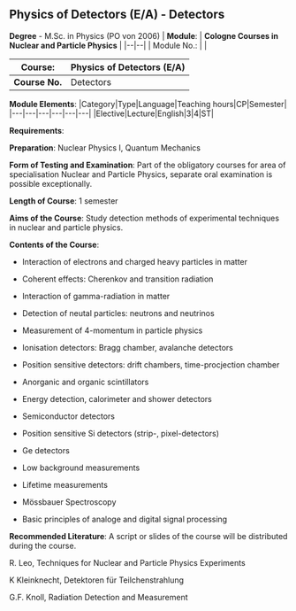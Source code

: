 ## Physics of Detectors (E/A) - Detectors

**Degree** - M.Sc. in Physics (PO von 2006)
| **Module**: | **Cologne Courses in Nuclear and Particle Physics** |
|--|--|
| Module No.: |  |

| **Course**: | Physics of Detectors (E/A) |
|------|------|
| **Course No.** | Detectors |

**Module Elements**:
|Category|Type|Language|Teaching hours|CP|Semester|
|---|---|---|---|---|---|
|Elective|Lecture|English|3|4|ST|

**Requirements**:


**Preparation**:
Nuclear Physics I, Quantum Mechanics

**Form of Testing and Examination**:
Part of the obligatory  courses for area of specialisation Nuclear and Particle Physics, separate oral examination is possible exceptionally.

**Length of Course**:
1 semester

**Aims of the Course**:
Study detection methods of experimental techniques in nuclear and particle physics.

**Contents of the Course**:
- Interaction of electrons and charged heavy particles in matter

- Coherent effects: Cherenkov and transition radiation 

- Interaction of gamma-radiation in matter 

- Detection of neutal particles: neutrons and neutrinos

- Measurement of 4-momentum in particle physics

- Ionisation detectors: Bragg chamber, avalanche detectors

- Position sensitive detectors: drift chambers, time-procjection chamber

- Anorganic and organic scintillators

- Energy detection, calorimeter and shower detectors

- Semiconductor detectors

- Position sensitive Si detectors (strip-, pixel-detectors)

- Ge detectors

- Low background measurements

- Lifetime measurements

- Mössbauer Spectroscopy

- Basic principles of analoge and digital signal processing

**Recommended Literature**:
A script or slides of the course will be distributed during the course.

R. Leo, Techniques for Nuclear and Particle Physics Experiments 

K Kleinknecht, Detektoren für Teilchenstrahlung

G.F. Knoll, Radiation Detection and Measurement


